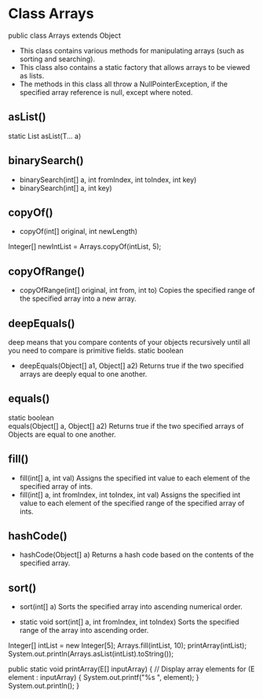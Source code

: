 # Class Arrays
public class Arrays
extends Object

- This class contains various methods for manipulating arrays (such as sorting and searching). 
- This class also contains a static factory that allows arrays to be viewed as lists.
- The methods in this class all throw a NullPointerException, if the specified array reference is null, except where noted. 


## asList()
static <T> List<T> 
asList(T... a)

## binarySearch()
- binarySearch(int[] a, int fromIndex, int toIndex, int key)
- binarySearch(int[] a, int key)

## copyOf()
- copyOf(int[] original, int newLength)

Integer[] newIntList = Arrays.copyOf(intList, 5);

## copyOfRange()
- copyOfRange(int[] original, int from, int to)
Copies the specified range of the specified array into a new array.

## deepEquals()
deep means that you compare contents of your objects recursively until all you need to compare is primitive fields.
static boolean     
- deepEquals(Object[] a1, Object[] a2)
Returns true if the two specified arrays are deeply equal to one another.

## equals()
static boolean   
equals(Object[] a, Object[] a2)
Returns true if the two specified arrays of Objects are equal to one another.

## fill()
- fill(int[] a, int val)
Assigns the specified int value to each element of the specified array of ints.
- fill(int[] a, int fromIndex, int toIndex, int val)
Assigns the specified int value to each element of the specified range of the specified array of ints.

## hashCode()
- hashCode(Object[] a)
Returns a hash code based on the contents of the specified array.

## sort()
- sort(int[] a)
Sorts the specified array into ascending numerical order.

- static void     sort(int[] a, int fromIndex, int toIndex)
Sorts the specified range of the array into ascending order.





Integer[] intList = new Integer[5];
Arrays.fill(intList, 10);
printArray(intList);
System.out.println(Arrays.asList(intList).toString());

public static <E> void printArray(E[] inputArray) {
    // Display array elements
    for (E element : inputArray) {
        System.out.printf("%s ", element);
    }
    System.out.println();
}


